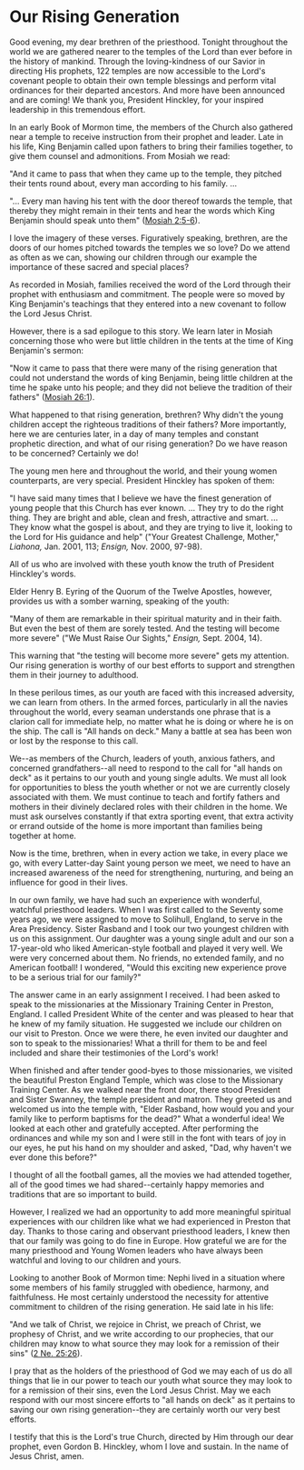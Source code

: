 # Our Rising Generation

Good evening, my dear brethren of the priesthood. Tonight throughout the world
we are gathered nearer to the temples of the Lord than ever before in the
history of mankind. Through the loving-kindness of our Savior in directing His
prophets, 122 temples are now accessible to the Lord's covenant people to
obtain their own temple blessings and perform vital ordinances for their
departed ancestors. And more have been announced and are coming! We thank you,
President Hinckley, for your inspired leadership in this tremendous effort.

In an early Book of Mormon time, the members of the Church also gathered near
a temple to receive instruction from their prophet and leader. Late in his
life, King Benjamin called upon fathers to bring their families together, to
give them counsel and admonitions. From Mosiah we read:

"And it came to pass that when they came up to the temple, they pitched their
tents round about, every man according to his family. ...

"... Every man having his tent with the door thereof towards the temple, that
thereby they might remain in their tents and hear the words which King
Benjamin should speak unto them" ([Mosiah
2:5-6](https://www.lds.org/scriptures/bofm/mosiah/2.5-6?lang=eng#4)).

I love the imagery of these verses. Figuratively speaking, brethren, are the
doors of our homes pitched towards the temples we so love? Do we attend as
often as we can, showing our children through our example the importance of
these sacred and special places?

As recorded in Mosiah, families received the word of the Lord through their
prophet with enthusiasm and commitment. The people were so moved by King
Benjamin's teachings that they entered into a new covenant to follow the Lord
Jesus Christ.

However, there is a sad epilogue to this story. We learn later in Mosiah
concerning those who were but little children in the tents at the time of King
Benjamin's sermon:

"Now it came to pass that there were many of the rising generation that could
not understand the words of king Benjamin, being little children at the time
he spake unto his people; and they did not believe the tradition of their
fathers" ([Mosiah
26:1](https://www.lds.org/scriptures/bofm/mosiah/26.1?lang=eng#0)).

What happened to that rising generation, brethren? Why didn't the young
children accept the righteous traditions of their fathers? More importantly,
here we are centuries later, in a day of many temples and constant prophetic
direction, and what of our rising generation? Do we have reason to be
concerned? Certainly we do!

The young men here and throughout the world, and their young women
counterparts, are very special. President Hinckley has spoken of them:

"I have said many times that I believe we have the finest generation of young
people that this Church has ever known. ... They try to do the right thing. They
are bright and able, clean and fresh, attractive and smart. ... They know what
the gospel is about, and they are trying to live it, looking to the Lord for
His guidance and help" ("Your Greatest Challenge, Mother," _Liahona,_ Jan.
2001, 113; _Ensign,_ Nov. 2000, 97-98).

All of us who are involved with these youth know the truth of President
Hinckley's words.

Elder Henry B. Eyring of the Quorum of the Twelve Apostles, however, provides
us with a somber warning, speaking of the youth:

"Many of them are remarkable in their spiritual maturity and in their faith.
But even the best of them are sorely tested. And the testing will become more
severe" ("We Must Raise Our Sights," _Ensign,_ Sept. 2004, 14).

This warning that "the testing will become more severe" gets my attention. Our
rising generation is worthy of our best efforts to support and strengthen them
in their journey to adulthood.

In these perilous times, as our youth are faced with this increased adversity,
we can learn from others. In the armed forces, particularly in all the navies
throughout the world, every seaman understands one phrase that is a clarion
call for immediate help, no matter what he is doing or where he is on the
ship. The call is "All hands on deck." Many a battle at sea has been won or
lost by the response to this call.

We--as members of the Church, leaders of youth, anxious fathers, and concerned
grandfathers--all need to respond to the call for "all hands on deck" as it
pertains to our youth and young single adults. We must all look for
opportunities to bless the youth whether or not we are currently closely
associated with them. We must continue to teach and fortify fathers and
mothers in their divinely declared roles with their children in the home. We
must ask ourselves constantly if that extra sporting event, that extra
activity or errand outside of the home is more important than families being
together at home.

Now is the time, brethren, when in every action we take, in every place we go,
with every Latter-day Saint young person we meet, we need to have an increased
awareness of the need for strengthening, nurturing, and being an influence for
good in their lives.

In our own family, we have had such an experience with wonderful, watchful
priesthood leaders. When I was first called to the Seventy some years ago, we
were assigned to move to Solihull, England, to serve in the Area Presidency.
Sister Rasband and I took our two youngest children with us on this
assignment. Our daughter was a young single adult and our son a 17-year-old
who liked American-style football and played it very well. We were very
concerned about them. No friends, no extended family, and no American
football! I wondered, "Would this exciting new experience prove to be a
serious trial for our family?"

The answer came in an early assignment I received. I had been asked to speak
to the missionaries at the Missionary Training Center in Preston, England. I
called President White of the center and was pleased to hear that he knew of
my family situation. He suggested we include our children on our visit to
Preston. Once we were there, he even invited our daughter and son to speak to
the missionaries! What a thrill for them to be and feel included and share
their testimonies of the Lord's work!

When finished and after tender good-byes to those missionaries, we visited the
beautiful Preston England Temple, which was close to the Missionary Training
Center. As we walked near the front door, there stood President and Sister
Swanney, the temple president and matron. They greeted us and welcomed us into
the temple with, "Elder Rasband, how would you and your family like to perform
baptisms for the dead?" What a wonderful idea! We looked at each other and
gratefully accepted. After performing the ordinances and while my son and I
were still in the font with tears of joy in our eyes, he put his hand on my
shoulder and asked, "Dad, why haven't we ever done this before?"

I thought of all the football games, all the movies we had attended together,
all of the good times we had shared--certainly happy memories and traditions
that are so important to build.

However, I realized we had an opportunity to add more meaningful spiritual
experiences with our children like what we had experienced in Preston that
day. Thanks to those caring and observant priesthood leaders, I knew then that
our family was going to do fine in Europe. How grateful we are for the many
priesthood and Young Women leaders who have always been watchful and loving to
our children and yours.

Looking to another Book of Mormon time: Nephi lived in a situation where some
members of his family struggled with obedience, harmony, and faithfulness. He
most certainly understood the necessity for attentive commitment to children
of the rising generation. He said late in his life:

"And we talk of Christ, we rejoice in Christ, we preach of Christ, we prophesy
of Christ, and we write according to our prophecies, that our children may
know to what source they may look for a remission of their sins" ([2 Ne.
25:26](https://www.lds.org/scriptures/bofm/2-ne/25.26?lang=eng#25)).

I pray that as the holders of the priesthood of God we may each of us do all
things that lie in our power to teach our youth what source they may look to
for a remission of their sins, even the Lord Jesus Christ. May we each respond
with our most sincere efforts to "all hands on deck" as it pertains to saving
our own rising generation--they are certainly worth our very best efforts.

I testify that this is the Lord's true Church, directed by Him through our
dear prophet, even Gordon B. Hinckley, whom I love and sustain. In the name of
Jesus Christ, amen.

